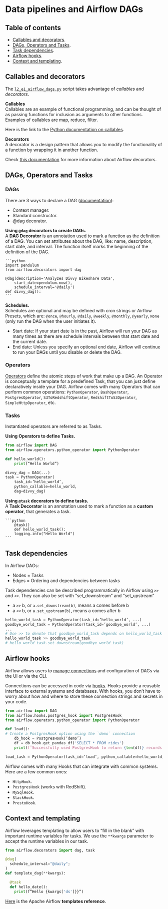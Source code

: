 # Data pipelines and Airflow DAGs

## Table of contents

* [Callables and decorators](#callables-and-decorators).
* [DAGs, Operators and Tasks](#dags-operators-and-tasks).
* [Task dependencies](#task-dependencies).
* [Airflow hooks](#airflow-hooks).
* [Context and templating](#context-and-templating).


## Callables and decorators

The [`l2_e1_airflow_dags.py`](./l2_e1_airflow_dags.py) script takes advantage of _callables_ and _decorators_.

**Callables**  
Callables are an example of functional programming, and can be thought of as passing functions for inclusion as arguments to other functions. Examples of callables are map, reduce, filter.

Here is the link to the [Python documentation on callables](https://docs.python.org/3/library/functools.html).

**Decorators**  
A decorator is a design pattern that allows you to modify the functionality of a function by wrapping it in another function.

Check [this documentation](https://docs.astronomer.io/learn/airflow-decorators) for more information about Airflow decorators.



## DAGs, Operators and Tasks

### DAGs

There are 3 ways to declare a DAG ([documentation](https://airflow.apache.org/docs/apache-airflow/stable/core-concepts/dags.html)):
* Context manager.
* Standard constructor.
* @dag decorator.

**Using `@dag` decorators to create DAGs.**  
A **DAG Decorator** is an annotation used to mark a function as the definition of a DAG. You can set attributes about the DAG, like: name,  description, start date, and interval. The function itself marks the beginning of the definition of the DAG.

    ```python
    import pendulum
    from airflow.decorators import dag

    @dag(description='Analyzes Divvy Bikeshare Data',
        start_date=pendulum.now(),
        schedule_interval='@daily')
    def divvy_dag():
    ```

**Schedules.**  
Schedules are optional and may be defined with cron strings or Airflow Presets, which are: `@once`, `@hourly`, `@daily`, `@weekly`, `@monthly`, `@yearly`, `None` (only run the DAG when the user initiates it).

* Start date: If your start date is in the past, Airflow will run your DAG as many times as there are schedule intervals between that start date and the current date.
* End date: Unless you specify an optional end date, Airflow will continue to run your DAGs until you disable or delete the DAG.



### Operators

[Operators](https://airflow.apache.org/docs/apache-airflow/stable/core-concepts/operators.html) define the atomic steps of work that make up a DAG. An Operator is conceptually a template for a predefined Task, that you can just define declaratively inside your DAG. Airflow comes with many Operators that can perform common operations: `PythonOperator`, `BashOperator`, `PostgresOperator`, `S3ToRedshiftOperator`, `RedshiftToS3Operator`, `SimpleHttpOperator`, etc.



### Tasks

Instantiated operators are referred to as Tasks.

**Using Operators to define Tasks.**  

```python
from airflow import DAG
from airflow.operators.python_operator import PythonOperator

def hello_world():
    print(“Hello World”)

divvy_dag = DAG(...)
task = PythonOperator(
    task_id=’hello_world’,
    python_callable=hello_world,
    dag=divvy_dag)
```


**Using `@task` decorators to define tasks.**  
A **Task Decorator** is an annotation used to mark a function as a **custom operator**, that generates a task.

    ```python
        @task()
        def hello_world_task():
        logging.info("Hello World")
    ```



## Task dependencies

In Airflow DAGs:
* Nodes = Tasks
* Edges = Ordering and dependencies between tasks

Task dependencies can be described programmatically in Airflow using `>>` and `<<`. They can also be set with “set_downstream” and “set_upstream”
* a `>>` b, or `a.set_downstream(b)`, means a comes before b
* a `<<` b, or `a.set_upstream(b)`, means a comes after b

```python
hello_world_task = PythonOperator(task_id=’hello_world’, ...)
goodbye_world_task = PythonOperator(task_id=’goodbye_world’, ...)
...
# Use >> to denote that goodbye_world_task depends on hello_world_task
hello_world_task >> goodbye_world_task 
# hello_world_task.set_downstream(goodbye_world_task)

```



## Airflow hooks

Airflow allows users to [manage connections](https://airflow.apache.org/docs/apache-airflow/stable/howto/connection.html) and configuration of DAGs via the UI or via the CLI.

Connections can be accessed in code via [hooks](https://airflow.apache.org/docs/apache-airflow/stable/authoring-and-scheduling/connections.html#). Hooks provide a reusable interface to external systems and databases. With hooks, you don’t have to worry about how and where to store these connection strings and secrets in your code.

```python
from airflow import DAG
from airflow.hooks.postgres_hook import PostgresHook
from airflow.operators.python_operator import PythonOperator

def load():
# Create a PostgresHook option using the `demo` connection
    db_hook = PostgresHook(‘demo’)
    df = db_hook.get_pandas_df('SELECT * FROM rides')
    print(f'Successfully used PostgresHook to return {len(df)} records')

load_task = PythonOperator(task_id=’load’, python_callable=hello_world, ...)
```

Airflow comes with many Hooks that can integrate with common systems. Here are a few common ones: 
* `HttpHook`.
* `PostgresHook` (works with RedShift).
* `MySqlHook`.
* `SlackHook`.
* `PrestoHook`.



## Context and templating

Airflow leverages templating to allow users to “fill in the blank” with important runtime variables for tasks. We use the `**kwargs` parameter to accept the runtime variables in our task.

```python
from airflow.decorators import dag, task

@dag(
  schedule_interval="@daily";
)
def template_dag(**kwargs):

  @task
  def hello_date():
    print(f“Hello {kwargs['ds']}}”)


```

[Here](https://airflow.apache.org/docs/apache-airflow/stable/templates-ref.html) is the Apache Airflow **templates reference**.

